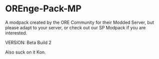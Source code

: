# OREnge-Pack-MP
A modpack created by the ORE Community for their Modded Server, but please adapt to your server, or check out our SP
Modpack if you are interested.

VERSION: Beta Build 2

Also suck on it Kon.
